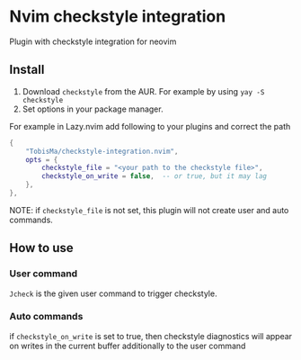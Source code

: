 # Nvim checkstyle integration
Plugin with checkstyle integration for neovim

## Install
1. Download `checkstyle` from the AUR. For example by using `yay -S checkstyle`
2. Set options in your package manager.

For example in Lazy.nvim add following to your plugins and correct the path
```lua
{
    "TobisMa/checkstyle-integration.nvim",
    opts = {
        checkstyle_file = "<your path to the checkstyle file>",
        checkstyle_on_write = false,  -- or true, but it may lag
    },
},
```
NOTE: if `checkstyle_file` is not set, this plugin will not create user and auto commands.

## How to use
### User command
`Jcheck` is the given user command to trigger checkstyle.

### Auto commands
if `checkstyle_on_write` is set to true, then checkstyle diagnostics will appear on writes in the current buffer additionally to the user command

